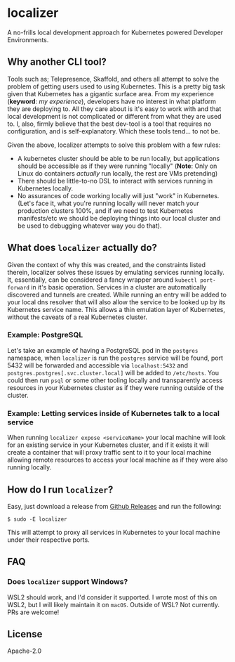 # localizer

A no-frills local development approach for Kubernetes powered Developer Environments.

## Why another CLI tool?

Tools such as; Telepresence, Skaffold, and others all attempt to solve the problem of getting users
used to using Kubernetes. This is a pretty big task given that Kubernetes has a gigantic surface
area. From my experience (**keyword**: _my experience_), developers have no interest in what
platform they are deploying to. All they care about is it's easy to work with and that local development is
not complicated or different from what they are used to. I, also, firmly believe that the best dev-tool is
a tool that requires no configuration, and is self-explanatory. Which these tools tend... to not be.

Given the above, localizer attempts to solve this problem with a few rules:

* A kubernetes cluster should be able to be run locally, but applications should be accessible as if
they were running "locally" (**Note**: Only on Linux do containers _actually_ run locally, the rest are VMs pretending)
* There should be little-to-no DSL to interact with services running in Kubernetes locally.
* No assurances of code working locally will just "work" in Kubernetes. (Let's face it, what you're running locally will never match your production clusters 100%, and if we need to test Kubernetes manifests/etc we should be deploying things into our local cluster and be used to debugging whatever way you do that).

## What does `localizer` actually do?

Given the context of why this was created, and the constraints listed therein, localizer solves these issues
by emulating services running locally. It, essentially, can be considered a fancy wrapper around `kubectl port-forward`
in it's basic operation. Services in a cluster are automatically discovered and tunnels are created. While running
an entry will be added to your local dns resolver that will also allow the service to be looked up by its Kubernetes
service name. This allows a thin emulation layer of Kubernetes, without the caveats of a real Kubernetes cluster.

### Example: PostgreSQL

Let's take an example of having a PostgreSQL pod in the `postgres` namespace, when `localizer` is run the `postgres`
service will be found, port 5432 will be forwarded and accessible via `localhost:5432` and `postgres.postgres[.svc.cluster.local]` will be added to `/etc/hosts`. You could then run `psql` or some other tooling locally and transparently access
resources in your Kubernetes cluster as if they were running outside of the cluster.

### Example: Letting services inside of Kubernetes talk to a local service

When running `localizer expose <serviceName>` your local machine will look for an existing service in your
Kubernetes cluster, and if it exists it will create a container that will proxy traffic sent to it to your local machine
allowing remote resources to access your local machine as if they were also running locally.

## How do I run `localizer`?

Easy, just download a release from [Github Releases](../../releases/latest) and run the following:

```
$ sudo -E localizer
```

This will attempt to proxy all services in Kubernetes to your local machine under their respective ports.

## FAQ

### Does `localizer` support Windows?

WSL2 should work, and I'd consider it supported. I wrote most of this on WSL2, but I will likely maintain it on `macOS`.
Outside of WSL? Not currently. PRs are welcome!

## License

Apache-2.0
